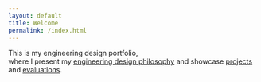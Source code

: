 ```yaml
---
layout: default
title: Welcome
permalink: /index.html
---
```


This is my engineering design portfolio,  
where I present my [engineering design philosophy](principles.html)
and showcase [projects](projects/) and [evaluations](evaluations/).